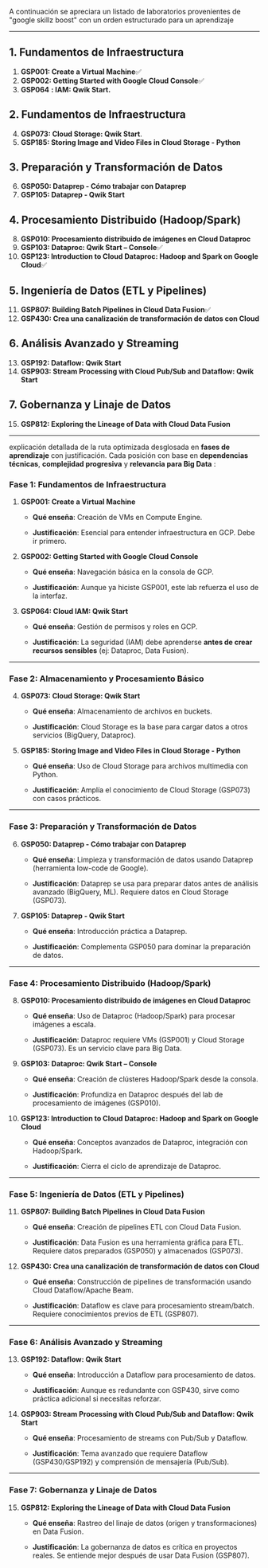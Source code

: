A continuación se apreciara un listado de laboratorios provenientes de "google skillz boost" con un orden estructurado para un aprendizaje 

---
## 1. Fundamentos de Infraestructura
 1. **GSP001: Create a Virtual Machine**✅
 2. **GSP002: Getting Started with Google Cloud Console**✅
 3. **GSP064** **: IAM: Qwik Start.** 
## 2. Fundamentos de Infraestructura
 4. **GSP073: Cloud Storage: Qwik Start**.
 5. **GSP185: Storing Image and Video Files in Cloud Storage - Python**
## 3. Preparación y Transformación de Datos
 6. **GSP050: Dataprep - Cómo trabajar con Dataprep**
 7. **GSP105: Dataprep - Qwik Start**
## 4. Procesamiento Distribuido (Hadoop/Spark)
 8. **GSP010: Procesamiento distribuido de imágenes en Cloud Dataproc**
 9. **GSP103: Dataproc: Qwik Start – Console**✅
 10. **GSP123: Introduction to Cloud Dataproc: Hadoop and Spark on Google Cloud**✅
## 5. Ingeniería de Datos (ETL y Pipelines)
11. **GSP807: Building Batch Pipelines in Cloud Data Fusion**✅
12. **GSP430: Crea una canalización de transformación de datos con Cloud**
## 6. Análisis Avanzado y Streaming
 13. **GSP192: Dataflow: Qwik Start**
 14. **GSP903: Stream Processing with Cloud Pub/Sub and Dataflow: Qwik Start**
## 7. Gobernanza y Linaje de Datos
 15. **GSP812: Exploring the Lineage of Data with Cloud Data Fusion**

---
explicación detallada de la ruta optimizada  desglosada en **fases de aprendizaje** con justificación. Cada posición con base en **dependencias técnicas**, **complejidad progresiva** y **relevancia para Big Data** :

### **Fase 1: Fundamentos de Infraestructura**

1. **GSP001: Create a Virtual Machine**
    
    - **Qué enseña**: Creación de VMs en Compute Engine.
        
    - **Justificación**: Esencial para entender infraestructura en GCP. Debe ir primero.
        
2. **GSP002: Getting Started with Google Cloud Console**
    
    - **Qué enseña**: Navegación básica en la consola de GCP.
        
    - **Justificación**: Aunque ya hiciste GSP001, este lab refuerza el uso de la interfaz.
        
3. **GSP064: Cloud IAM: Qwik Start**
    
    - **Qué enseña**: Gestión de permisos y roles en GCP.
        
    - **Justificación**: La seguridad (IAM) debe aprenderse **antes de crear recursos sensibles** (ej: Dataproc, Data Fusion).
        

---

### **Fase 2: Almacenamiento y Procesamiento Básico**

4. **GSP073: Cloud Storage: Qwik Start**
    
    - **Qué enseña**: Almacenamiento de archivos en buckets.
        
    - **Justificación**: Cloud Storage es la base para cargar datos a otros servicios (BigQuery, Dataproc).
        
5. **GSP185: Storing Image and Video Files in Cloud Storage - Python**
    
    - **Qué enseña**: Uso de Cloud Storage para archivos multimedia con Python.
        
    - **Justificación**: Amplía el conocimiento de Cloud Storage (GSP073) con casos prácticos.
        

---

### **Fase 3: Preparación y Transformación de Datos**

6. **GSP050: Dataprep - Cómo trabajar con Dataprep**
    
    - **Qué enseña**: Limpieza y transformación de datos usando Dataprep (herramienta low-code de Google).
        
    - **Justificación**: Dataprep se usa para preparar datos antes de análisis avanzado (BigQuery, ML). Requiere datos en Cloud Storage (GSP073).
        
7. **GSP105: Dataprep - Qwik Start**
    
    - **Qué enseña**: Introducción práctica a Dataprep.
        
    - **Justificación**: Complementa GSP050 para dominar la preparación de datos.
        

---

### **Fase 4: Procesamiento Distribuido (Hadoop/Spark)**

8. **GSP010: Procesamiento distribuido de imágenes en Cloud Dataproc**
    
    - **Qué enseña**: Uso de Dataproc (Hadoop/Spark) para procesar imágenes a escala.
        
    - **Justificación**: Dataproc requiere VMs (GSP001) y Cloud Storage (GSP073). Es un servicio clave para Big Data.
        
9. **GSP103: Dataproc: Qwik Start – Console**
    
    - **Qué enseña**: Creación de clústeres Hadoop/Spark desde la consola.
        
    - **Justificación**: Profundiza en Dataproc después del lab de procesamiento de imágenes (GSP010).
        
10. **GSP123: Introduction to Cloud Dataproc: Hadoop and Spark on Google Cloud**
    
    - **Qué enseña**: Conceptos avanzados de Dataproc, integración con Hadoop/Spark.
        
    - **Justificación**: Cierra el ciclo de aprendizaje de Dataproc.
        

---

### **Fase 5: Ingeniería de Datos (ETL y Pipelines)**

11. **GSP807: Building Batch Pipelines in Cloud Data Fusion**
    
    - **Qué enseña**: Creación de pipelines ETL con Cloud Data Fusion.
        
    - **Justificación**: Data Fusion es una herramienta gráfica para ETL. Requiere datos preparados (GSP050) y almacenados (GSP073).
        
12. **GSP430: Crea una canalización de transformación de datos con Cloud**
    
    - **Qué enseña**: Construcción de pipelines de transformación usando Cloud Dataflow/Apache Beam.
        
    - **Justificación**: Dataflow es clave para procesamiento stream/batch. Requiere conocimientos previos de ETL (GSP807).
        

---

### **Fase 6: Análisis Avanzado y Streaming**

13. **GSP192: Dataflow: Qwik Start**
    
    - **Qué enseña**: Introducción a Dataflow para procesamiento de datos.
        
    - **Justificación**: Aunque es redundante con GSP430, sirve como práctica adicional si necesitas reforzar.
        
14. **GSP903: Stream Processing with Cloud Pub/Sub and Dataflow: Qwik Start**
    
    - **Qué enseña**: Procesamiento de streams con Pub/Sub y Dataflow.
        
    - **Justificación**: Tema avanzado que requiere Dataflow (GSP430/GSP192) y comprensión de mensajería (Pub/Sub).
        

---

### **Fase 7: Gobernanza y Linaje de Datos**

15. **GSP812: Exploring the Lineage of Data with Cloud Data Fusion**
    
    - **Qué enseña**: Rastreo del linaje de datos (origen y transformaciones) en Data Fusion.
        
    - **Justificación**: La gobernanza de datos es crítica en proyectos reales. Se entiende mejor después de usar Data Fusion (GSP807).